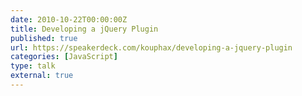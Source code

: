```yaml
---
date: 2010-10-22T00:00:00Z
title: Developing a jQuery Plugin
published: true
url: https://speakerdeck.com/kouphax/developing-a-jquery-plugin
categories: [JavaScript]
type: talk
external: true
---
```

